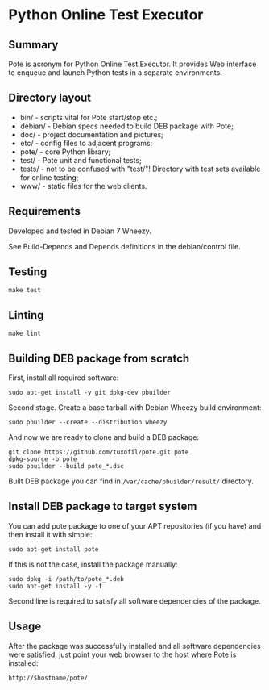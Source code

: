 # Python Online Test Executor

## Summary

Pote is acronym for Python Online Test Executor. It provides Web interface
to enqueue and launch Python tests in a separate environments.

## Directory layout

* bin/ - scripts vital for Pote start/stop etc.;
* debian/ - Debian specs needed to build DEB package with Pote;
* doc/ - project documentation and pictures;
* etc/ - config files to adjacent programs;
* pote/ - core Python library;
* test/ - Pote unit and functional tests;
* tests/ - not to be confused with "test/"! Directory with test sets
 available for online testing;
* www/ - static files for the web clients.

## Requirements

Developed and tested in Debian 7 Wheezy.

See Build-Depends and Depends definitions in the debian/control file.

## Testing

```
make test
```

## Linting

```
make lint
```

## Building DEB package from scratch

First, install all required software:

```
sudo apt-get install -y git dpkg-dev pbuilder
```

Second stage. Create a base tarball with Debian Wheezy build environment:

```
sudo pbuilder --create --distribution wheezy
```

And now we are ready to clone and build a DEB package:

```
git clone https://github.com/tuxofil/pote.git pote
dpkg-source -b pote
sudo pbuilder --build pote_*.dsc
```

Built DEB package you can find in ``/var/cache/pbuilder/result/`` directory.

## Install DEB package to target system

You can add pote package to one of your APT repositories (if you have) and then
install it with simple:

```
sudo apt-get install pote
```

If this is not the case, install the package manually:

```
sudo dpkg -i /path/to/pote_*.deb
sudo apt-get install -y -f
```

Second line is required to satisfy all software dependencies of the package.

## Usage

After the package was successfully installed and all software dependencies were
satisfied, just point your web browser to the host where Pote is installed:

```
http://$hostname/pote/
```
